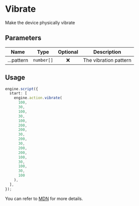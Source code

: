 # Vibrate

Make the device physically vibrate

## Parameters

|    Name    |    Type    | Optional |      Description      |
| :--------: | :--------: | :------: | :-------------------: |
| ...pattern | `number[]` |    ❌    | The vibration pattern |

## Usage

```ts
engine.script({
  start: [
    engine.action.vibrate(
      100,
      30,
      100,
      30,
      100,
      200,
      200,
      30,
      200,
      30,
      200,
      200,
      100,
      30,
      100,
      30,
      100
    ),
  ],
});
```

You can refer to [MDN](https://developer.mozilla.org/ru/docs/Web/API/Navigator/vibrate) for more details.
